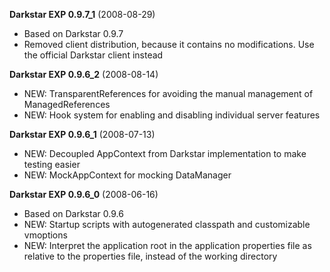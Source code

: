**Darkstar EXP 0.9.7\_1** (2008-08-29)
  * Based on Darkstar 0.9.7
  * Removed client distribution, because it contains no modifications. Use the official Darkstar client instead

**Darkstar EXP 0.9.6\_2** (2008-08-14)
  * NEW: TransparentReferences for avoiding the manual management of ManagedReferences
  * NEW: Hook system for enabling and disabling individual server features

**Darkstar EXP 0.9.6\_1** (2008-07-13)
  * NEW: Decoupled AppContext from Darkstar implementation to make testing easier
  * NEW: MockAppContext for mocking DataManager

**Darkstar EXP 0.9.6\_0** (2008-06-16)
  * Based on Darkstar 0.9.6
  * NEW: Startup scripts with autogenerated classpath and customizable vmoptions
  * NEW: Interpret the application root in the application properties file as relative to the properties file, instead of the working directory